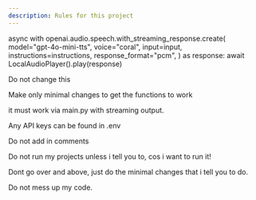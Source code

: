 ```yaml
---
description: Rules for this project
---
```


async with openai.audio.speech.with_streaming_response.create(
        model="gpt-4o-mini-tts",
        voice="coral",
        input=input,
        instructions=instructions,
        response_format="pcm",
    ) as response:
        await LocalAudioPlayer().play(response)

Do not change this

Make only minimal changes to get the functions to work

it must work via main.py with streaming output. 

Any API keys can be found in .env

Do not add in comments

Do not run my projects unless i tell you to, cos i want to run it! 

Dont go over and above, just do the minimal changes that i tell you to do. 

Do not mess up my code.